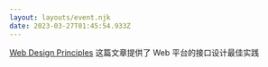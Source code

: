 ```yaml
---
layout: layouts/event.njk
date: 2023-03-27T01:45:54.933Z
---
```


[Web Design Principles](https://w3ctag.github.io/design-principles/) 这篇文章提供了 Web 平台的接口设计最佳实践